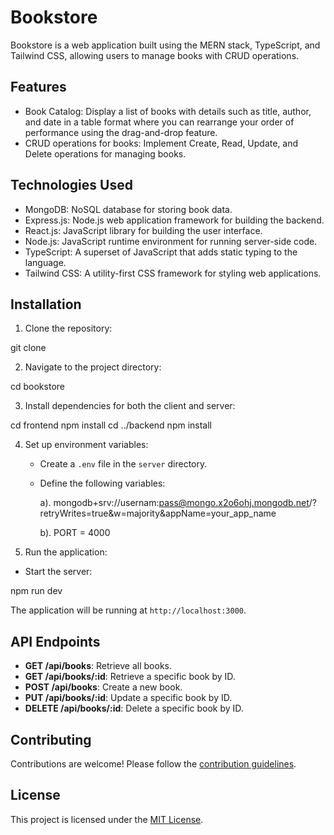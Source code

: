# Bookstore

Bookstore is a web application built using the MERN stack, TypeScript, and Tailwind CSS, allowing users to manage books with CRUD operations.

## Features

- Book Catalog: Display a list of books with details such as title, author, and date in a table format where you can rearrange your order of performance using the drag-and-drop feature.
- CRUD operations for books: Implement Create, Read, Update, and Delete operations for managing books.

## Technologies Used

- MongoDB: NoSQL database for storing book data.
- Express.js: Node.js web application framework for building the backend.
- React.js: JavaScript library for building the user interface.
- Node.js: JavaScript runtime environment for running server-side code.
- TypeScript: A superset of JavaScript that adds static typing to the language.
- Tailwind CSS: A utility-first CSS framework for styling web applications.

## Installation

1. Clone the repository:

git clone <repository-url>

2. Navigate to the project directory:

cd bookstore

3. Install dependencies for both the client and server:
   
cd frontend
npm install
cd ../backend
npm install


4. Set up environment variables:

   - Create a `.env` file in the `server` directory.
   - Define the following variables:

      a). mongodb+srv://usernam:pass@mongo.x2o6ohj.mongodb.net/?retryWrites=true&w=majority&appName=your_app_name
      
      b). PORT = 4000


5. Run the application:

- Start the server:

npm run dev


The application will be running at `http://localhost:3000`.

## API Endpoints

- **GET /api/books**: Retrieve all books.
- **GET /api/books/:id**: Retrieve a specific book by ID.
- **POST /api/books**: Create a new book.
- **PUT /api/books/:id**: Update a specific book by ID.
- **DELETE /api/books/:id**: Delete a specific book by ID.

## Contributing

Contributions are welcome! Please follow the [contribution guidelines](CONTRIBUTING.md).

## License

This project is licensed under the [MIT License](LICENSE).
